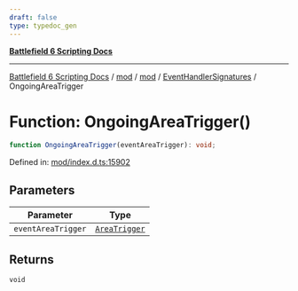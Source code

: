 ```yaml
---
draft: false
type: typedoc_gen
---
```


[**Battlefield 6 Scripting Docs**](../../../../_index.md)

***

[Battlefield 6 Scripting Docs](../../../../_index.md) / [mod](../../../_index.md) / [mod](../../_index.md) / [EventHandlerSignatures](../_index.md) / OngoingAreaTrigger

# Function: OngoingAreaTrigger()

```ts
function OngoingAreaTrigger(eventAreaTrigger): void;
```

Defined in: [mod/index.d.ts:15902](https://github.com/battlefield-portal-community/portal-docs/blob/ff09b2690670f74de7e97198022e5a97ff1161ff/generators/santiago/mod/index.d.ts#L15902)

## Parameters

| Parameter | Type |
| ------ | ------ |
| `eventAreaTrigger` | [`AreaTrigger`](../../AreaTrigger/_index.md) |

## Returns

`void`
